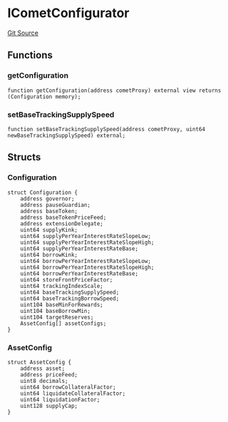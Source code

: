 # ICometConfigurator
[Git Source](https://github.com/larrythecucumber321/protocol/blob/3222eb21fbb20ddd3d3fa2233072dfa96ea3e340/contracts/plugins/assets/compoundv3/vendor/ICometConfigurator.sol)


## Functions
### getConfiguration


```solidity
function getConfiguration(address cometProxy) external view returns (Configuration memory);
```

### setBaseTrackingSupplySpeed


```solidity
function setBaseTrackingSupplySpeed(address cometProxy, uint64 newBaseTrackingSupplySpeed) external;
```

## Structs
### Configuration

```solidity
struct Configuration {
    address governor;
    address pauseGuardian;
    address baseToken;
    address baseTokenPriceFeed;
    address extensionDelegate;
    uint64 supplyKink;
    uint64 supplyPerYearInterestRateSlopeLow;
    uint64 supplyPerYearInterestRateSlopeHigh;
    uint64 supplyPerYearInterestRateBase;
    uint64 borrowKink;
    uint64 borrowPerYearInterestRateSlopeLow;
    uint64 borrowPerYearInterestRateSlopeHigh;
    uint64 borrowPerYearInterestRateBase;
    uint64 storeFrontPriceFactor;
    uint64 trackingIndexScale;
    uint64 baseTrackingSupplySpeed;
    uint64 baseTrackingBorrowSpeed;
    uint104 baseMinForRewards;
    uint104 baseBorrowMin;
    uint104 targetReserves;
    AssetConfig[] assetConfigs;
}
```

### AssetConfig

```solidity
struct AssetConfig {
    address asset;
    address priceFeed;
    uint8 decimals;
    uint64 borrowCollateralFactor;
    uint64 liquidateCollateralFactor;
    uint64 liquidationFactor;
    uint128 supplyCap;
}
```


